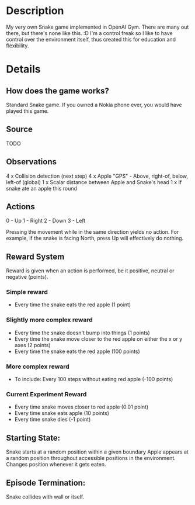 # Description
My very own Snake game implemented in OpenAI Gym. There are many out there, but there's none like this. :D
I'm a control freak so I like to have control over the environment itself, thus created this for education and flexibility.

# Details
## How does the game works?
Standard Snake game. If you owned a Nokia phone ever, you would have played this game. 

## Source
TODO

## Observations
4 x Collision detection (next step)
4 x Apple "GPS" - Above, right-of, below, left-of (global)
1 x Scalar distance between Apple and Snake's head
1 x If snake ate an apple this round

## Actions
0 - Up
1 - Right
2 - Down
3 - Left

Pressing the movement while in the same direction yields no action. 
For example, if the snake is facing North, press Up will effectively do nothing.

## Reward System
Reward is given when an action is performed, be it positive, neutral or negative (points).

### Simple reward
- Every time the snake eats the red apple (1 point)

### Slightly more complex reward
- Every time the snake doesn't bump into things (1 points)
- Every time the snake move closer to the red apple on either the x or y axes (2 points)
- Every time the snake eats the red apple (100 points)

### More complex reward
- To include: Every 100 steps without eating red apple (-100 points)

### Current Experiment Reward
- Every time snake moves closer to red apple (0.01 point)
- Every time snake eats apple (10 points)
- Every time snake dies (-1 point)

## Starting State:
Snake starts at a random position within a given boundary
Apple appears at a random position throughout accessible positions in the environment. Changes position whenever it gets eaten.

## Episode Termination:
Snake collides with wall or itself.